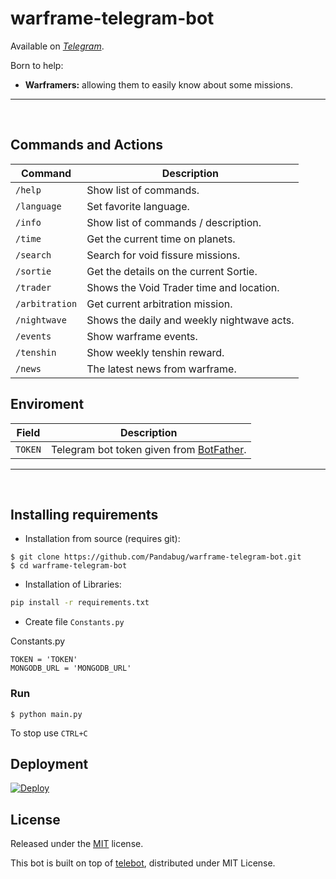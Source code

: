 # warframe-telegram-bot

Available on [*Telegram*](https://t.me/warframe_void_fissures_bot).

Born to help:

- **Warframers:** allowing them to easily know about some missions.

<hr />
<br />

## Commands and Actions

| Command        | Description                                |
| -------------- | ------------------------------------------ |
| `/help`        | Show list of commands.                     |
| `/language`    | Set favorite language.                     |
| `/info`        | Show list of commands / description.       |
| `/time`        | Get the current time on planets.           |
| `/search`      | Search for void fissure missions.          |
| `/sortie`      | Get the details on the current Sortie.     |
| `/trader`      | Shows the Void Trader time and location.   |
| `/arbitration` | Get current arbitration mission.           |
| `/nightwave`   | Shows the daily and weekly nightwave acts. |
| `/events`      | Show warframe events.                      |
| `/tenshin`     | Show weekly tenshin reward.                |
| `/news`        | The latest news from warframe.             |


## Enviroment

| Field              | Description                                                        |
| ------------------ | ------------------------------------------------------------------ |
| `TOKEN`            | Telegram bot token given from [BotFather](https://t.me/botfather). |

<hr />
<br />

## Installing requirements

* Installation from source (requires git):

```
$ git clone https://github.com/Pandabug/warframe-telegram-bot.git
$ cd warframe-telegram-bot
```

* Installation of Libraries:

```bash
pip install -r requirements.txt
```

* Create file `Constants.py`

Constants.py
```
TOKEN = 'TOKEN'
MONGODB_URL = 'MONGODB_URL'
```
### Run
```
$ python main.py
```

To stop use `CTRL+C`


## Deployment

[![Deploy](https://www.herokucdn.com/deploy/button.svg)](https://dashboard.heroku.com/apps)


## License

Released under the [MIT](https://opensource.org/licenses/MIT) license.

This bot is built on top of [telebot](https://python-telegram-bot.readthedocs.io/en/stable/), distributed under MIT License.  